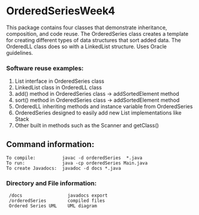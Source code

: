 # OrderedSeriesWeek4
 This package contains four classes that demonstrate inheritance,
 composition, and code reuse. The OrderedSeries class creates a template
 for creating different types of data structures that sort added data.
 The OrderedLL class does so with a LinkedList structure. Uses Oracle guidelines.
 
 ### Software reuse examples:
 1) List interface in OrderedSeries class
 2) LinkedList class in OrderedLL class
 3) add() method in OrderedSeries class -> addSortedElement method
 4) sort() method in OrderedSeries class -> addSortedElement method
 5) OrderedLL inheriting methods and instance variable from OrderedSeries
 6) OrderedSeries designed to easily add new List implementations like Stack
 7) Other built in methods such as the Scanner and getClass()
 
 ## Command information:
 ```
 To compile:          javac -d orderedSeries  *.java
 To run:              java -cp orderedSeries Main.java
 To create Javadocs:  javadoc -d docs *.java
```

### Directory and File information:
```
 /docs                 javadocs export
 /orderedSeries        compiled files
 Ordered Series UML    UML diagram
```
